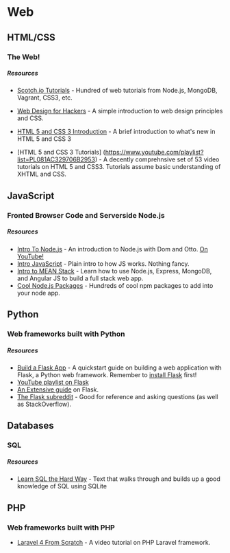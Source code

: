 # Web

## HTML/CSS

### The Web! 

##### Resources
- [Scotch.io Tutorials](https://scotch.io/) - Hundred of web tutorials from Node.js, MongoDB, Vagrant, CSS3, etc.
- [Web Design for Hackers](http://slid.es/ottosipe/web) - A simple introduction to web design principles and CSS.

- [HTML 5 and CSS 3 Introduction](https://docs.google.com/presentation/d/1fcb6DakG7cQxjP-KxobiLKiaUjEaLsOAOwidGyH4ZbA/pub?start=false&loop=false&delayms=3000) - A brief introduction to what's new in HTML 5 and CSS 3
- [HTML 5 and CSS 3 Tutorials] (https://www.youtube.com/playlist?list=PL081AC329706B2953)  -  A decently comprehnsive set of 53 video tutorials on HTML 5 and CSS3. Tutorials assume basic understanding of XHTML and CSS.

## JavaScript

### Fronted Browser Code and Serverside Node.js

##### Resources

- [Intro To Node.js](https://github.com/michiganhackers/node-intro) - An introduction to Node.js with Dom and Otto. [On YouTube!](http://www.youtube.com/watch?v=enu3rh5FJPQ)
- [Intro JavaScript](https://github.com/michiganhackers/javascript-talk) - Plain intro to how JS works. Nothing fancy.
- [Intro to MEAN Stack](https://scotch.io/tutorials/setting-up-a-mean-stack-single-page-application) - Learn how to use Node.js, Express, MongoDB, and Angular JS to build a full stack web app.
- [Cool Node.js Packages](https://github.com/sindresorhus/awesome-nodejs) - Hundreds of cool npm packages to add into your node app.


## Python

### Web frameworks built with Python

##### Resources

- [Build a Flask App](http://flask.pocoo.org/docs/0.10/quickstart/) - A quickstart guide on building a web application with Flask, a Python web framework. Remember to [install Flask](http://flask.pocoo.org/docs/0.10/installation/#installation) first! 
- [YouTube playlist on Flask](https://www.youtube.com/watch?v=iSrZ6r7hwdM&index=1&list=PL0DA14EB3618A3507)
- [An Extensive guide](http://blog.miguelgrinberg.com/post/the-flask-mega-tutorial-part-i-hello-world) on Flask.
- [The Flask subreddit](http://www.reddit.com/r/flask/) - Good for reference and asking questions (as well as StackOverflow).

## Databases

### SQL

##### Resources

- [Learn SQL the Hard Way](http://sql.learncodethehardway.org/book/) - Text that walks through and builds up a good knowledge of SQL using SQLite

## PHP

### Web frameworks built with PHP

- [Laravel 4 From Scratch](https://laracasts.com/series/laravel-from-scratch) - A video tutorial on PHP Laravel framework.
